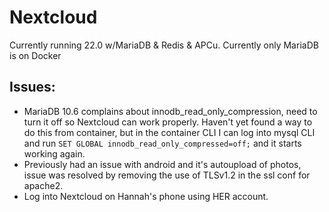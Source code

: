 # Nextcloud
Currently running 22.0 w/MariaDB & Redis & APCu. Currently only MariaDB is on Docker

## Issues: 
- MariaDB 10.6 complains about innodb_read_only_compression, need to turn it off so Nextcloud can work properly. Haven't yet found a way to do this from container, but in the container CLI I can log into mysql CLI and run `SET GLOBAL innodb_read_only_compressed=off;` and it starts working again. 
- Previously had an issue with android and it's autoupload of photos, issue was resolved by removing the use of TLSv1.2 in the ssl conf for apache2. 
- Log into Nextcloud on Hannah's phone using HER account. 